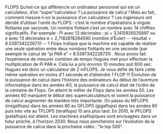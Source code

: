 FLOPS
Qu’est-ce qui différencie un ordinateur personnel qui est un calculateur, d’un “super”calculateur ? La
puissance de calcul ! Mais au fait, comment mesure-t-on la puissance d’un calculateur ?
Les ingénieurs ont décidé d’utiliser l'unité du FLOPS : c’est le nombre d’opérations à virgule flottante
par seconde.
Un nombre flottant c’est un nombre avec 14 chiffres significatifs.
Par exemple : Pi avec 13 décimales :
pi = 3,1415926535897
ou e avec 13 décimales
e = 2,7182818284590 (nombre d’Euler)
-- résultat = 8.5397342226731 --
1 Flops indique que la machine est capable de réaliser une seule opération entre deux nombres
flottants en une seconde (par exemple le calcul de “pi PAR e” = 8.5397342226731) . Nous avons fait
l’expérience de mesurer combien de temps Hugues met pour effectuer la multiplication de Pi PAR e.
Cela lui a pris environ 10 minutes soit 600 sec. Hugues est donc un calculateur de 2 mFLOPS. Je vous
défie de faire cette même opération en moins d’1 seconde et d’atteindre 1 FLOP !!!
Évolution de la puissance de calcul dans l’histoire des ordinateurs
Au début de l’aventure informatique dans les années 4O, la puissance de calcul était de l’ordre de la
centaine de Flops. On atteint le millier de Flops dans les années 50. Les années 60 marquent le
début des supercalculateurs et voient la puissance de calcul augmenter de manière très importante.
On passe du MFLOPS (megaflops) dans les années 60 au GFLOPS (gigaflops) dans les années 80
puis très vite au TFLOPS (teraflops) 10 ans plus tard. En 2010, le PFLOPS (petaflops) est atteint. Les
machines exaflopiques sont envisagées dans un futur proche, à l’horizon 2030. Nous nous
pencherons sur l’évolution de la puissance de calcul dans la prochaine vidéo : “le top 500”.
